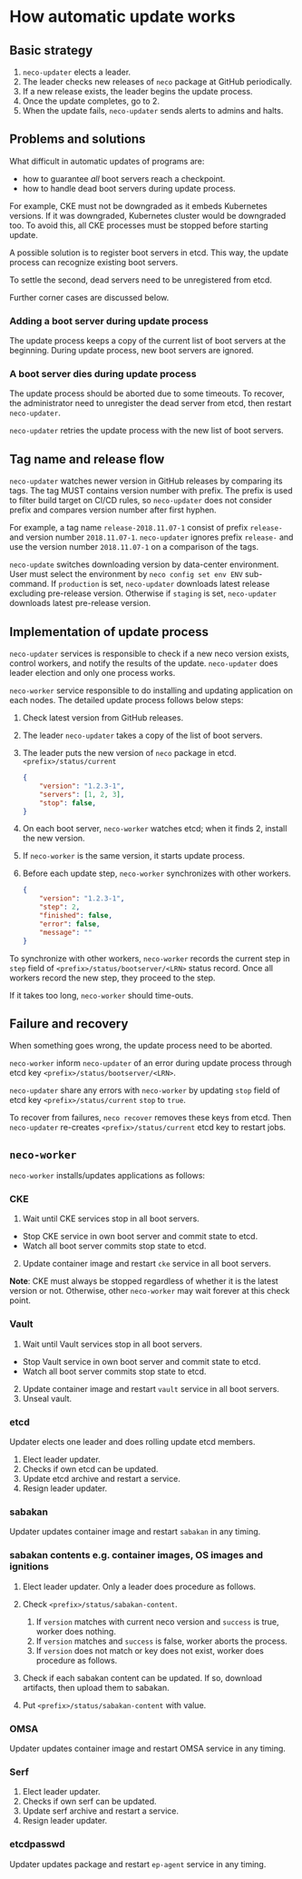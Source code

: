 How automatic update works
==========================

Basic strategy
--------------

1. `neco-updater` elects a leader.
2. The leader checks new releases of `neco` package at GitHub periodically.
3. If a new release exists, the leader begins the update process.
4. Once the update completes, go to 2.
5. When the update fails, `neco-updater` sends alerts to admins and halts.

Problems and solutions
----------------------

What difficult in automatic updates of programs are:

* how to guarantee *all* boot servers reach a checkpoint.
* how to handle dead boot servers during update process.

For example, CKE must not be downgraded as it embeds Kubernetes versions.
If it was downgraded, Kubernetes cluster would be downgraded too.
To avoid this, all CKE processes must be stopped before starting update.

A possible solution is to register boot servers in etcd.
This way, the update process can recognize existing boot servers.

To settle the second, dead servers need to be unregistered from etcd.

Further corner cases are discussed below.

### Adding a boot server during update process

The update process keeps a copy of the current list of boot servers
at the beginning.  During update process, new boot servers are ignored.

### A boot server dies during update process

The update process should be aborted due to some timeouts.  To recover,
the administrator need to unregister the dead server from etcd, then
restart `neco-updater`.

`neco-updater` retries the update process with the new list of boot servers.

Tag name and release flow
-------------------------

`neco-updater` watches newer version in GitHub releases by comparing its tags.
The tag MUST contains version number with prefix.
The prefix is used to filter build target on CI/CD rules, so `neco-updater`
does not consider prefix and compares version number after first hyphen.

For example, a tag name `release-2018.11.07-1` consist of prefix `release-` and
version number `2018.11.07-1`.  `neco-updater` ignores prefix `release-` and
use the version number `2018.11.07-1` on a comparison of the tags.

`neco-update` switches downloading version by data-center environment.  User
must select the environment by `neco config set env ENV` sub-command.
If `production` is set, `neco-updater` downloads latest release excluding
pre-release version.  Otherwise if `staging` is set, `neco-updater` downloads
latest pre-release version.

Implementation of update process
--------------------------------

`neco-updater` services is responsible to check if a new neco version exists,
control workers, and notify the results of the update.  `neco-updater` does
leader election and only one process works.

`neco-worker` service responsible to do installing and updating application on
each nodes.  The detailed update process follows below steps:

1. Check latest version from GitHub releases.
2. The leader `neco-updater` takes a copy of the list of boot servers.
3. The leader puts the new version of `neco` package in etcd.  `<prefix>/status/current`

    ```json
    {
        "version": "1.2.3-1",
        "servers": [1, 2, 3],
        "stop": false,
    }
    ```

4. On each boot server, `neco-worker` watches etcd; when it finds 2, install the new version.
5. If `neco-worker` is the same version, it starts update process.
6. Before each update step, `neco-worker` synchronizes with other workers.

    ```json
    {
        "version": "1.2.3-1",
        "step": 2,
        "finished": false,
        "error": false,
        "message": ""
    }
    ```

To synchronize with other workers, `neco-worker` records the current step in
`step` field of `<prefix>/status/bootserver/<LRN>` status record.  Once all
workers record the new step, they proceed to the step.

If it takes too long, `neco-worker` should time-outs.

Failure and recovery
--------------------

When something goes wrong, the update process need to be aborted.

`neco-worker` inform `neco-updater` of an error during update process
through etcd key `<prefix>/status/bootserver/<LRN>`.

`neco-updater` share any errors with `neco-worker` by updating `stop`
field of etcd key `<prefix>/status/current` `stop` to `true`.

To recover from failures, `neco recover` removes these keys from etcd.
Then `neco-updater` re-creates `<prefix>/status/current` etcd key to restart jobs.

`neco-worker`
-------------

`neco-worker` installs/updates applications as follows:

### CKE

1. Wait until CKE services stop in all boot servers.
  - Stop CKE service in own boot server and commit state to etcd.
  - Watch all boot server commits stop state to etcd.
2. Update container image and restart `cke` service in all boot servers.

**Note**:
CKE must always be stopped regardless of whether it is the latest version or not.
Otherwise, other `neco-worker` may wait forever at this check point.

### Vault

1. Wait until Vault services stop in all boot servers.
  - Stop Vault service in own boot server and commit state to etcd.
  - Watch all boot server commits stop state to etcd.
2. Update container image and restart `vault` service in all boot servers.
3. Unseal vault.

### etcd

Updater elects one leader and does rolling update etcd members.

1. Elect leader updater.
2. Checks if own etcd can be updated.
3. Update etcd archive and restart a service.
4. Resign leader updater.

### sabakan

Updater updates container image and restart `sabakan` in any timing.

### sabakan contents e.g. container images, OS images and ignitions

1. Elect leader updater. Only a leader does procedure as follows.
2. Check `<prefix>/status/sabakan-content`.

    1. If `version` matches with current neco version and `success` is true, worker does nothing.
    2. If `version` matches and `success` is false, worker aborts the process.
    3. If `version` does not match or key does not exist, worker does procedure as follows.

3. Check if each sabakan content can be updated. If so, download artifacts, then upload them to sabakan.
4. Put `<prefix>/status/sabakan-content` with value.

### OMSA

Updater updates container image and restart OMSA service in any timing.

### Serf

1. Elect leader updater.
2. Checks if own serf can be updated.
3. Update serf archive and restart a service.
4. Resign leader updater.

### etcdpasswd

Updater updates package and restart `ep-agent` service in any timing.
